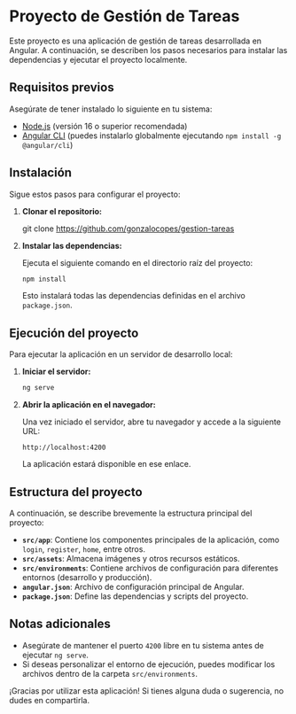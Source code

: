 # Proyecto de Gestión de Tareas

Este proyecto es una aplicación de gestión de tareas desarrollada en Angular. A continuación, se describen los pasos necesarios para instalar las dependencias y ejecutar el proyecto localmente.

## Requisitos previos

Asegúrate de tener instalado lo siguiente en tu sistema:

- [Node.js](https://nodejs.org/) (versión 16 o superior recomendada)
- [Angular CLI](https://angular.io/cli) (puedes instalarlo globalmente ejecutando `npm install -g @angular/cli`)

## Instalación

Sigue estos pasos para configurar el proyecto:

1. **Clonar el repositorio:**

   git clone https://github.com/gonzalocopes/gestion-tareas
 

2. **Instalar las dependencias:**

   Ejecuta el siguiente comando en el directorio raíz del proyecto:

   ```bash
   npm install
   ```

   Esto instalará todas las dependencias definidas en el archivo `package.json`.

## Ejecución del proyecto

Para ejecutar la aplicación en un servidor de desarrollo local:

1. **Iniciar el servidor:**

   ```bash
   ng serve
   ```

2. **Abrir la aplicación en el navegador:**

   Una vez iniciado el servidor, abre tu navegador y accede a la siguiente URL:

   ```
   http://localhost:4200
   ```

   La aplicación estará disponible en ese enlace.

## Estructura del proyecto

A continuación, se describe brevemente la estructura principal del proyecto:

- **`src/app`**: Contiene los componentes principales de la aplicación, como `login`, `register`, `home`, entre otros.
- **`src/assets`**: Almacena imágenes y otros recursos estáticos.
- **`src/environments`**: Contiene archivos de configuración para diferentes entornos (desarrollo y producción).
- **`angular.json`**: Archivo de configuración principal de Angular.
- **`package.json`**: Define las dependencias y scripts del proyecto.

## Notas adicionales

- Asegúrate de mantener el puerto `4200` libre en tu sistema antes de ejecutar `ng serve`.
- Si deseas personalizar el entorno de ejecución, puedes modificar los archivos dentro de la carpeta `src/environments`.

¡Gracias por utilizar esta aplicación! Si tienes alguna duda o sugerencia, no dudes en compartirla.
